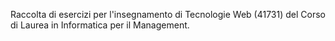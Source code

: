 Raccolta di esercizi per l'insegnamento di Tecnologie Web (41731) del Corso di Laurea in Informatica per il Management.
